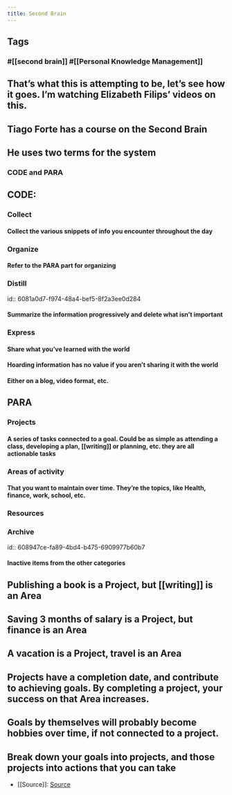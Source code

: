 ```yaml
---
title: Second Brain
---
```


## Tags
### #[[second brain]] #[[Personal Knowledge Management]]
## That’s what this is attempting to be, let’s see how it goes. I’m watching Elizabeth Filips’ videos on this.
## Tiago Forte has a course on the Second Brain
## He uses two terms for the system
### CODE and PARA
## CODE:
### Collect
#### Collect the various snippets of info you encounter throughout the day
### Organize
#### Refer to the PARA part for organizing
### Distill
id:: 6081a0d7-f974-48a4-bef5-8f2a3ee0d284
#### Summarize the information progressively and delete what isn’t important
### Express
#### Share what you’ve learned with the world
#### Hoarding information has no value if you aren’t sharing it with the world
#### Either on a blog, video format, etc.
## PARA
### Projects
#### A series of tasks connected to a goal. Could be as simple as attending a class, developing a plan, [[writing]] or planning, etc. they are all actionable tasks
### Areas of activity
#### That you want to maintain over time. They’re the topics, like Health, finance, work, school, etc.
### Resources
### Archive
id:: 608947ce-fa89-4bd4-b475-6909977b60b7
#### Inactive items from the other categories
## Publishing a book is a Project, but [[writing]] is an Area
## Saving 3 months of salary is a Project, but finance is an Area
## A vacation is a Project, travel is an Area
## Projects have a completion date, and contribute to achieving goals. By completing a project, your success on that Area increases.
## Goals by themselves will probably become hobbies over time, if not connected to a project.
## Break down your goals into projects, and those projects into actions that you can take
- [[Source]]: [Source](https://youtu.be/96pSnIo4nDg)